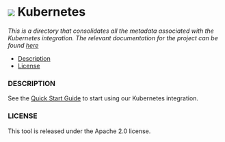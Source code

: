 # ![](https://github.com/signalfx/integrations/blob/master/kubernetes/img/integrations_kubernetes.png) Kubernetes

_This is a directory that consolidates all the metadata associated with the Kubernetes integration. The relevant documentation for the project can be found [here](https://docs.signalfx.com/en/latest/integrations/kubernetes-quickstart.html)_

- [Description](#description)
- [License](#license)

### DESCRIPTION

See the [Quick Start Guide](https://docs.signalfx.com/en/latest/integrations/kubernetes-quickstart.html) to start using our Kubernetes integration.

### LICENSE

This tool is released under the Apache 2.0 license.
